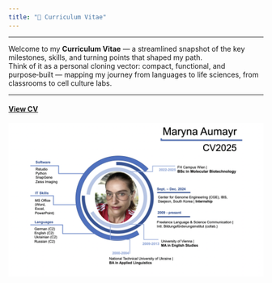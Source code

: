 ```yaml
---
title: "📄 Curriculum Vitae"
---
```



---
Welcome to my **Curriculum Vitae** — a streamlined snapshot of the key milestones, skills, and turning points that shaped my path.  
Think of it as a personal cloning vector: compact, functional, and purpose‑built — mapping my journey from languages to life sciences, from classrooms to cell culture labs.

---

#### [View CV](assets/CV.png)

<img src="assets/CV.png" alt="CV" style="width:100%; max-height:800px;">



